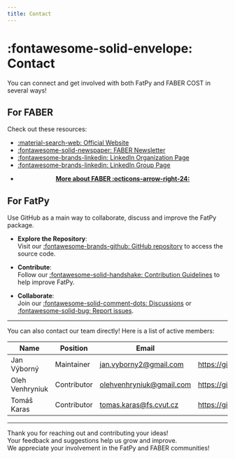 ```yaml
---
title: Contact
---
```


# :fontawesome-solid-envelope: Contact

You can connect and get involved with both FatPy and FABER COST in several ways!

## For FABER

Check out these resources:
<div class="grid cards" markdown>

- [:material-search-web: Official Website](https://faber-cost.eu/)
- [:fontawesome-solid-newspaper: FABER Newsletter](https://faber-cost.eu/media-newsletter/)
- [:fontawesome-brands-linkedin: LinkedIn Organization Page](https://www.linkedin.com/company/faber-cost/about/)
- [:fontawesome-brands-linkedin: LinkedIn Group Page](https://www.linkedin.com/groups/13170259/)

</div>

<div class="grid cards" style="text-align: center;" markdown>

- **[More about FABER :octicons-arrow-right-24:](faber_cost.md)**

</div>

## For FatPy

Use GitHub as a main way to collaborate, discuss and improve the FatPy package.

- **Explore the Repository**:  
Visit our [:fontawesome-brands-github: GitHub repository](https://github.com/vybornak2/fatpy) to access the source code.

- **Contribute**:  
Follow our [:fontawesome-solid-handshake: Contribution Guidelines](development/contributing.md) to help improve FatPy.

- **Collaborate**:  
Join our [:fontawesome-solid-comment-dots: Discussions](https://github.com/vybornak2/fatpy/discussions) or [:fontawesome-solid-bug: Report issues](https://github.com/vybornak2/fatpy/issues).

---
You can also contact our team directly! Here is a list of active members:

| Name              | Position        | Email                       | Github                           |
| ----------------- | --------------- | --------------------------- | -------------------------------- |
| Jan Výborný       | Maintainer      | <jan.vyborny2@gmail.com>    | <https://github.com/Vybornak2>   |
| Oleh Venhryniuk   | Contributor     | <olehvenhryniuk@gmail.com>  | <https://github.com/justOleh>    |
| Tomáš Karas       | Contributor     | <tomas.karas@fs.cvut.cz>    | <https://github.com/KarasTomas>  |

---

Thank you for reaching out and contributing your ideas!  
Your feedback and suggestions help us grow and improve.  
We appreciate your involvement in the FatPy and FABER communities!
